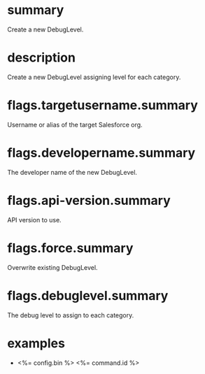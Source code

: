 # summary

Create a new DebugLevel.

# description

Create a new DebugLevel assigning level for each category.

# flags.targetusername.summary

Username or alias of the target Salesforce org.

# flags.developername.summary

The developer name of the new DebugLevel.

# flags.api-version.summary

API version to use.

# flags.force.summary

Overwrite existing DebugLevel.

# flags.debuglevel.summary

The debug level to assign to each category.

# examples

- <%= config.bin %> <%= command.id %>
